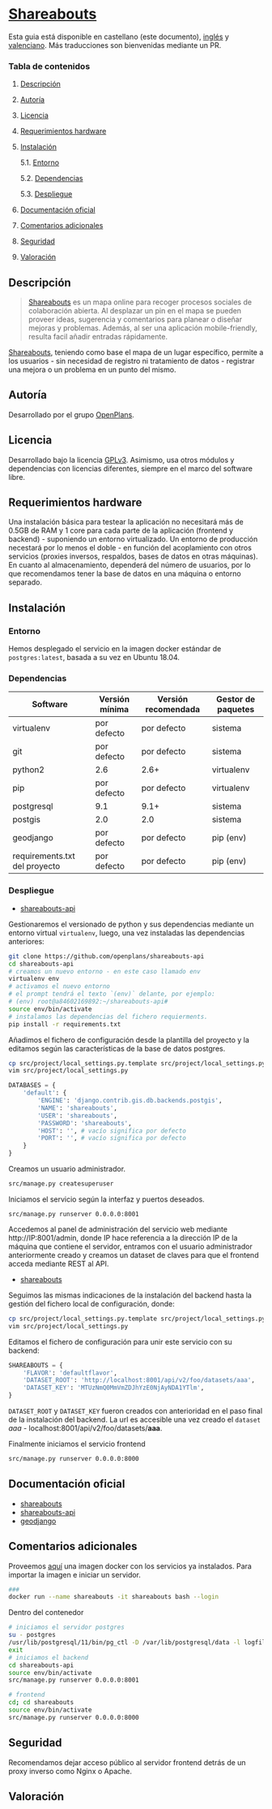 # [Shareabouts](https://github.com/openplans/shareabouts)

Esta guia está disponible en castellano (este documento), [inglés](README_en.md) y [valenciano](README_cat.md). Más traducciones son bienvenidas mediante un PR.

### Tabla de contenidos
1. [ Descripción ](#desc)
2. [ Autoría ](#authorship)
3. [ Licencia ](#license)
4. [ Requerimientos hardware ](#reqs)
5. [ Instalación ](#install)

	5.1. [ Entorno ](#env) 
	
	5.2. [ Dependencias ](#deps)
	
	5.3. [ Despliegue ](#deploy)


	
6. [ Documentación oficial ](#docs)
7. [ Comentarios adicionales ](#comms)
8. [ Seguridad ](#sec)
9. [ Valoración ](#val)

<a name="desc"></a>
## Descripción

> [Shareabouts](https://github.com/openplans/shareabouts#shareabouts-) es un mapa online para recoger procesos sociales de colaboración abierta. Al desplazar un pin en el mapa se pueden proveer ideas, sugerencia y comentarios para planear o diseñar mejoras y problemas. Además, al ser una aplicación mobile-friendly, resulta facil añadir entradas rápidamente.

[Shareabouts](https://github.com/openplans/shareabouts), teniendo como base el mapa de un lugar específico, permite a los usuarios - sin necesidad de registro ni tratamiento de datos - registrar una mejora o un problema en un punto del mismo.


<a name="authorship"></a>
## Autoría

Desarrollado por el grupo [OpenPlans](https://openplans.org).

<a name="license"></a>
## Licencia

Desarrollado bajo la licencia [GPLv3](https://github.com/openplans/shareabouts/blob/master/LICENSE.txt). Asimismo, usa otros módulos y dependencias con licencias diferentes, siempre en el marco del software libre.

<a name="reqs"></a>
## Requerimientos hardware
Una instalación básica para testear la aplicación no necesitará más de 0.5GB de RAM y 1 core para cada parte de la aplicación (frontend y backend) - suponiendo un entorno virtualizado. Un entorno de producción necestará por lo menos el doble - en función del acoplamiento con otros servicios (proxies inversos, respaldos, bases de datos en otras máquinas). En cuanto al almacenamiento, dependerá del número de usuarios, por lo que recomendamos tener la base de datos en una máquina o entorno separado.

<a name="install"></a>
## Instalación
<a name="env"></a>
### Entorno
Hemos desplegado el servicio en la imagen docker estándar de `postgres:latest`, basada a su vez en Ubuntu 18.04.
<a name="deps"></a>
### Dependencias
|Software|Versión mínima| Versión recomendada| Gestor de paquetes|
|-----|-----|----|----|
|virtualenv|por defecto|por defecto| sistema|
|git | por defecto|por defecto| sistema|
|python2|2.6| 2.6+ | virtualenv|
|pip|por defecto| por defecto| virtualenv|
|postgresql| 9.1| 9.1+|sistema|
|postgis| 2.0| 2.0|sistema|
|geodjango| por defecto| por defecto| pip (env)|
|requirements.txt del proyecto| por defecto| por defecto | pip (env)|

<a name="deploy"></a>
### Despliegue
<a name="docs"></a>
- [shareabouts-api](https://github.com/openplans/shareabouts-api/blob/master/doc/README.md)

Gestionaremos el versionado de python y sus dependencias mediante un entorno virtual `virtualenv`, luego, una vez instaladas las dependencias anteriores:
```bash
git clone https://github.com/openplans/shareabouts-api
cd shareabouts-api
# creamos un nuevo entorno - en este caso llamado env
virtualenv env
# activamos el nuevo entorno 
# el prompt tendrá el texto `(env)` delante, por ejemplo:
# (env) root@a84602169892:~/shareabouts-api# 
source env/bin/activate
# instalamos las dependencias del fichero requierments.
pip install -r requirements.txt
```
Añadimos el fichero de configuración desde la plantilla del proyecto y la editamos según las características de la base de datos postgres.
```bash
cp src/project/local_settings.py.template src/project/local_settings.py
vim src/project/local_settings.py
```
```python
DATABASES = {
    'default': {
        'ENGINE': 'django.contrib.gis.db.backends.postgis',
        'NAME': 'shareabouts',
        'USER': 'shareabouts',
        'PASSWORD': 'shareabouts',
        'HOST': '', # vacío significa por defecto
        'PORT': '', # vacío significa por defecto
    }
}

```
Creamos un usuario administrador.
```bash
src/manage.py createsuperuser
```
Iniciamos el servicio según la interfaz y puertos deseados.
```
src/manage.py runserver 0.0.0.0:8001
```
Accedemos al panel de administración del servicio web mediante http://IP:8001/admin, donde IP
hace referencia a la dirección IP de la máquina que contiene el servidor, entramos con el usuario administrador anteriormente creado y creamos un dataset de claves para que el frontend acceda mediante REST al API.

- [shareabouts](https://github.com/openplans/shareabouts/blob/master/doc/README.md)

Seguimos las mismas indicaciones de la instalación del backend hasta la gestión del fichero local de configuración, donde:
```bash
cp src/project/local_settings.py.template src/project/local_settings.py
vim src/project/local_settings.py
```
Editamos el fichero de configuración para unir este servicio con su backend:
```python
SHAREABOUTS = {
    'FLAVOR': 'defaultflavor',
    'DATASET_ROOT': 'http://localhost:8001/api/v2/foo/datasets/aaa',
    'DATASET_KEY': 'MTUzNmQ0MmVmZDJhYzE0NjAyNDA1YTlm',
}
```
`DATASET_ROOT` y `DATASET_KEY` fueron creados con anterioridad en el paso final de la instalación del backend. La url es accesible una vez creado el `dataset` _aaa_ - localhost:8001/api/v2/foo/datasets/__aaa__.

Finalmente iniciamos el servicio frontend
```bash
src/manage.py runserver 0.0.0.0:8000
```
## Documentación oficial
<a name="comms"></a>
- [shareabouts]([https://github.com/openplans/shareabouts/blob/master/doc/README.m)
- [shareabouts-api](https://github.com/openplans/shareabouts-api/blob/master/doc/README.md)
- [geodjango](https://docs.djangoproject.com/en/dev/ref/contrib/gis/install/#django)

## Comentarios adicionales
Proveemos [aquí](/aqui) una imagen docker con los servicios ya instalados. Para importar la imagen e iniciar un servidor.
```bash
###
docker run --name shareabouts -it shareabouts bash --login
```
Dentro del contenedor
```bash
# iniciamos el servidor postgres
su - postgres
/usr/lib/postgresql/11/bin/pg_ctl -D /var/lib/postgresql/data -l logfile start
exit
# iniciamos el backend
cd shareabouts-api
source env/bin/activate
src/manage.py runserver 0.0.0.0:8001

# frontend
cd; cd shareabouts
source env/bin/activate
src/manage.py runserver 0.0.0.0:8000
```
<a name="sec"></a>
## Seguridad
<a name="val"></a>
Recomendamos dejar acceso público al servidor frontend detrás de un proxy inverso como Nginx o Apache. 

## Valoración


